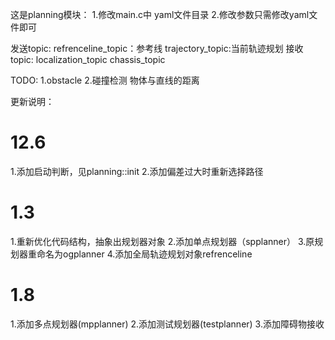 这是planning模块：
1.修改main.c中 yaml文件目录
2.修改参数只需修改yaml文件即可




发送topic: 
refrenceline_topic：参考线
trajectory_topic:当前轨迹规划
接收topic:
localization_topic
chassis_topic

TODO:
1.obstacle
2.碰撞检测 物体与直线的距离 


更新说明：
# 12.6
1.添加启动判断，见planning::init
2.添加偏差过大时重新选择路径
# 1.3
1.重新优化代码结构，抽象出规划器对象
2.添加单点规划器（spplanner）
3.原规划器重命名为ogplanner
4.添加全局轨迹规划对象refrenceline
# 1.8
1.添加多点规划器(mpplanner)
2.添加测试规划器(testplanner)
3.添加障碍物接收